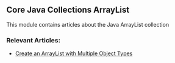 ## Core Java Collections ArrayList

This module contains articles about the Java ArrayList collection

### Relevant Articles:
- [Create an ArrayList with Multiple Object Types](https://www.baeldung.com/java-arraylist-multiple-object-types)
